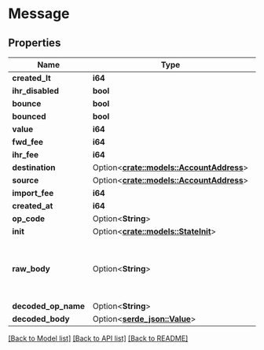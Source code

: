 # Message

## Properties

Name | Type | Description | Notes
------------ | ------------- | ------------- | -------------
**created_lt** | **i64** |  | 
**ihr_disabled** | **bool** |  | 
**bounce** | **bool** |  | 
**bounced** | **bool** |  | 
**value** | **i64** |  | 
**fwd_fee** | **i64** |  | 
**ihr_fee** | **i64** |  | 
**destination** | Option<[**crate::models::AccountAddress**](AccountAddress.md)> |  | [optional]
**source** | Option<[**crate::models::AccountAddress**](AccountAddress.md)> |  | [optional]
**import_fee** | **i64** |  | 
**created_at** | **i64** |  | 
**op_code** | Option<**String**> |  | [optional]
**init** | Option<[**crate::models::StateInit**](StateInit.md)> |  | [optional]
**raw_body** | Option<**String**> | hex-encoded BoC with raw message body | [optional]
**decoded_op_name** | Option<**String**> |  | [optional]
**decoded_body** | Option<[**serde_json::Value**](.md)> |  | [optional]

[[Back to Model list]](../README.md#documentation-for-models) [[Back to API list]](../README.md#documentation-for-api-endpoints) [[Back to README]](../README.md)


